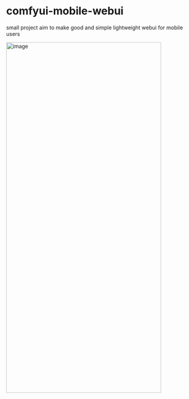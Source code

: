 # comfyui-mobile-webui
small project aim to make good and simple lightweight webui for mobile users 


<img width="414" height="939" alt="image" src="https://github.com/user-attachments/assets/29296400-1383-4bfe-a10a-afb93aa6c48e" />
